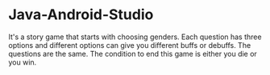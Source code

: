 # Java-Android-Studio

It's a story game that starts with choosing genders. Each question has three options and different options can give you different buffs or debuffs. The questions are the same. The condition to end this game is either you die or you win.

